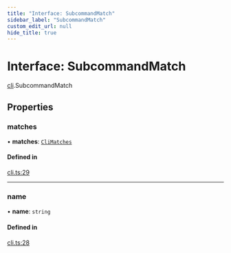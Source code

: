 ```yaml
---
title: "Interface: SubcommandMatch"
sidebar_label: "SubcommandMatch"
custom_edit_url: null
hide_title: true
---
```


# Interface: SubcommandMatch

[cli](../modules/cli.md).SubcommandMatch

## Properties

### matches

• **matches**: [`CliMatches`](cli.climatches.md)

#### Defined in

[cli.ts:29](https://github.com/tauri-apps/tauri/blob/af634db/tooling/api/src/cli.ts#L29)

___

### name

• **name**: `string`

#### Defined in

[cli.ts:28](https://github.com/tauri-apps/tauri/blob/af634db/tooling/api/src/cli.ts#L28)
